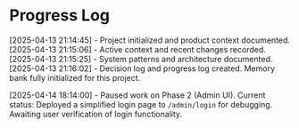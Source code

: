 # Progress Log

[2025-04-13 21:14:45] - Project initialized and product context documented.
[2025-04-13 21:15:06] - Active context and recent changes recorded.
[2025-04-13 21:15:25] - System patterns and architecture documented.
[2025-04-13 21:16:02] - Decision log and progress log created. Memory bank fully initialized for this project.

[2025-04-14 18:14:00] - Paused work on Phase 2 (Admin UI). Current status: Deployed a simplified login page to `/admin/login` for debugging. Awaiting user verification of login functionality.
